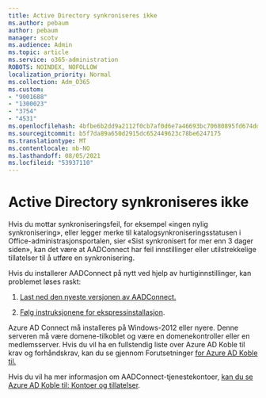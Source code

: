 ```yaml
---
title: Active Directory synkroniseres ikke
ms.author: pebaum
author: pebaum
manager: scotv
ms.audience: Admin
ms.topic: article
ms.service: o365-administration
ROBOTS: NOINDEX, NOFOLLOW
localization_priority: Normal
ms.collection: Adm_O365
ms.custom:
- "9001688"
- "1300023"
- "3754"
- "4531"
ms.openlocfilehash: 4bfbe6b2dd9a2112f0cb7af0d6e7a46693bc70680895fd674ddb0332b7071797
ms.sourcegitcommit: b5f7da89a650d2915dc652449623c78be6247175
ms.translationtype: MT
ms.contentlocale: nb-NO
ms.lasthandoff: 08/05/2021
ms.locfileid: "53937110"
---
```

# <a name="active-directory-not-syncing"></a>Active Directory synkroniseres ikke

Hvis du mottar synkroniseringsfeil, for eksempel «ingen nylig synkronisering», eller legger merke til katalogsynkroniseringsstatusen i Office-administrasjonsportalen, sier «Sist synkronisert for mer enn 3 dager siden», kan det være at AADConnect har feil innstillinger eller utilstrekkelige tillatelser til å utføre en synkronisering.  

Hvis du installerer AADConnect på nytt ved hjelp av hurtiginnstillinger, kan problemet løses raskt:

1. [Last ned den nyeste versjonen av AADConnect.](https://go.microsoft.com/fwlink/?LinkId=615771)

2. [Følg instruksjonene for ekspressinstallasjon](/azure/active-directory/hybrid/how-to-connect-install-express).

Azure AD Connect må installeres på Windows-2012 eller nyere. Denne serveren må være domene-tilkoblet og være en domenekontroller eller en medlemsserver. Hvis du vil ha en fullstendig liste over Azure AD Koble til krav og forhåndskrav, kan du se gjennom Forutsetninger [for Azure AD Koble til.](/azure/active-directory/hybrid/how-to-connect-install-prerequisites)

Hvis du vil ha mer informasjon om AADConnect-tjenestekontoer, [kan du se Azure AD Koble til: Kontoer og tillatelser](/azure/active-directory/hybrid/reference-connect-accounts-permissions).
